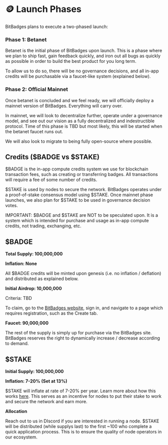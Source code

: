 # 🪙 Launch Phases

BitBadges plans to execute a two-phased launch:

### **Phase 1: Betanet**

Betanet is the initial phase of BitBadges upon launch. This is a phase where we plan to ship fast, gain feedback quickly, and iron out all bugs as quickly as possible in order to build the best product for you long term.

To allow us to do so, there will be no governance decisions, and all in-app credits will be purchasable via a faucet-like system (explained below).

### **Phase 2: Official Mainnet**

Once betanet is concluded and we feel ready, we will officially deploy a mainnet version of BitBadges. Everything will carry over.

In mainnet, we will look to decentralize further, operate under a governance model, and see out our vision as a fully decentralized and indestructible protocol. Time of this phase is TBD but most likely, this will be started when the betanet faucet runs out.

We will also look to migrate to being fully open-source where possible.

## **Credits ($BADGE vs $STAKE)**

$BADGE is the in-app compute credits system we use for blockchain transaction fees, such as creating or transferring badges. All transactions will require a fee of some number of credits.&#x20;

$STAKE is used by nodes to secure the network. BitBadges operates under a proof-of-stake consensus model using $STAKE. Once mainnet phase launches, we also plan for $STAKE to be used in governance decision votes.&#x20;

IMPORTANT: $BADGE and $STAKE are NOT to be speculated upon. It is a system which is intended for purchase and usage as in-app compute credits, not trading, exchanging, etc.

## **$BADGE**

**Total Supply: 100,000,000**

**Inflation: None**

All $BADGE credits will be minted upon genesis (i.e. no inflation / deflation) and distributed as explained below.

**Initial Airdrop: 10,000,000**

Criteria: TBD

To claim, go to the [BitBadges website](https://bitbadges.io), sign in, and navigate to a page which requires registration, such as the Create tab.

**Faucet: 90,000,000**

The rest of the supply is simply up for purchase via the BitBadges site. BitBadges reserves the right to dynamically increase / decrease according to demand.&#x20;

## **$STAKE**

**Initial Supply: 100,000,000**

**Inflation: 7-20% (Set at 13%)**&#x20;

$STAKE will inflate at rate of 7-20% per year. Learn more about how this works [here](https://docs.cosmos.network/main/build/modules/mint). This serves as an incentive for nodes to put their stake to work and secure the network and earn more.

**Allocation**

Reach out to us in DIscord if you are interested in running a node. $STAKE will be distributed (while supplys last) to the first \~100 who complete a quick application process. This is to ensure the quality of node operators in our ecosystem.
